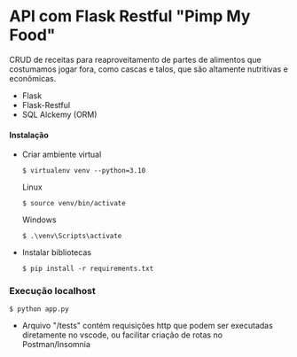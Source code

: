 # API com Flask Restful "Pimp My Food"
CRUD de receitas para reaproveitamento de partes de alimentos que costumamos jogar fora, como cascas e talos, que são altamente nutritivas e econômicas.

* Flask
* Flask-Restful
* SQL Alckemy (ORM)

#### Instalação
* Criar ambiente virtual
    ```
    $ virtualenv venv --python=3.10
    ```
    Linux
    ```
    $ source venv/bin/activate
   ```
   Windows
    ```
    $ .\venv\Scripts\activate
   ```
* Instalar bibliotecas
     ```
     $ pip install -r requirements.txt
     ```
### Execução localhost
  ```
  $ python app.py
   ```

   * Arquivo "/tests" contém requisições http que podem ser executadas diretamente no vscode, ou facilitar criação de rotas no Postman/Insomnia
